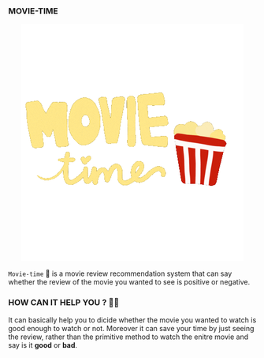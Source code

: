### MOVIE-TIME
<p align='center'>
    <img src='assets/giphy.gif'>
</p>


`Movie-time` 🎥 is a movie review recommendation system that can say whether the review of the movie you wanted to see is positive or negative. 

### HOW CAN IT HELP YOU ? 💁‍♂️
It can basically help you to dicide whether the movie you wanted to watch is good enough to watch or not. Moreover it can save your time by just seeing the review, rather than the primitive method to watch the enitre movie and say is it **good** or **bad**.